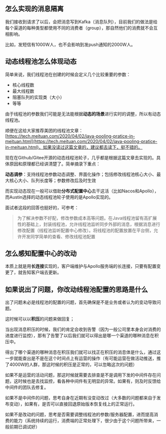 ## 怎么实现的消息隔离
我们接收到请求了以后，会把消息写到Kafka（消息队列），目前我们的做法是给每个渠道的每种类型都使用不同的消费者（group），那自然他们的消费就不会互相影响。

比如，发短信有1000W人，也不会影响到发push通知的2000W人。

## 动态线程池怎么体现动态
简单来说，我们线程池在创建的时候会定义几个比较重要的参数：

- 核心线程数
- 最大线程数
- 阻塞队列的实现类（大小）
- 等等

由于线程池的参数我们可能是无法能根据**动态的场景**进行实时的调整，所以有动态线程池。

顺便在这给大家推荐美团的线程池文章：[https://tech.meituan.com/2020/04/02/java-pooling-pratice-in-meituan.html](https://tech.meituan.com/2020/04/02/java-pooling-pratice-in-meituan.html)，如果没读过这篇文章的，建议都去读下，挺不错的。

现在在Github/Gitee开源的动态线程池轮子，几乎都是根据这篇文章去实现的。具体原因和原理都已经讲清楚了。简单摘录下重点：

**动态调参**：支持线程池参数动态调整、界面化操作；包括修改线程池核心大小、最大核心大小、队列长度等；参数修改后及时生效

而实现动态现在一般可以借助**分布式配置中心**去干这活（比如Nacos和Apollo），而Austin选择的动态线程池轮子使用的是Apollo实现的。

面试者这段的回答也挺好的，可参考：
> 为了解决参数不好配，修改参数成本高等问题。在Java线程池留有高扩展性的基础上，封装线程池，允许线程池监听同步外部的消息，根据消息进行修改配置（线程池监听配置中心修改）。将线程池的配置放置在平台侧，允许开发同学简单的查看、修改线程池配置

## 怎么感知配置中心的改动

本质上就是用**长连接**实现的，客户端维护与Apollo服务端的长连接，只要有配置变更了，就告知客户端去更新。

## 如果说出了问题，你改动线程池配置的思路是什么

出了问题未必是线程池的配置的问题，首先确保是不是业务或者认为的变动导致问题。

这时候可以以**积压**的问题来做回复；

当出现消息积压的时候，我们的肯定会收到告警（因为一般公司里本身会对消费的进度进行监控），那有了告警了以后我们就可以得出是哪一个渠道的哪种消息在积压中。

得出了哪个渠道的哪种消息在积压我们就可以找正在积压的消息体是什么，通过这一步就能查出是不是在这个时间点上有运营的操作（有可能运营在做活动推送，推了4000W的人群，那这时候的积压是正常的，可以忽略这次的问题）

如果不是运营的活动问题，那这时候就需要去排查是不是调用下发的中间件存在问题，这时候也是去找监控，看各种中间件有无明显的异常。如果有，则及时反馈给中间件的团队去修复。

如果不是中间件的问题，思考自身在近期有没变动改过（大多数的问题都来自于发布变动），如果有，是否可以直接回退原始版本恢复线上的正常运行。

如果不是改动的问题，思考是否需要调整线程池的参数/服务器配置，进而提高消费的能力（系统持续的运行，消费端的正常处理下，很少由于这个问题所带来，一般前期已调试好）


